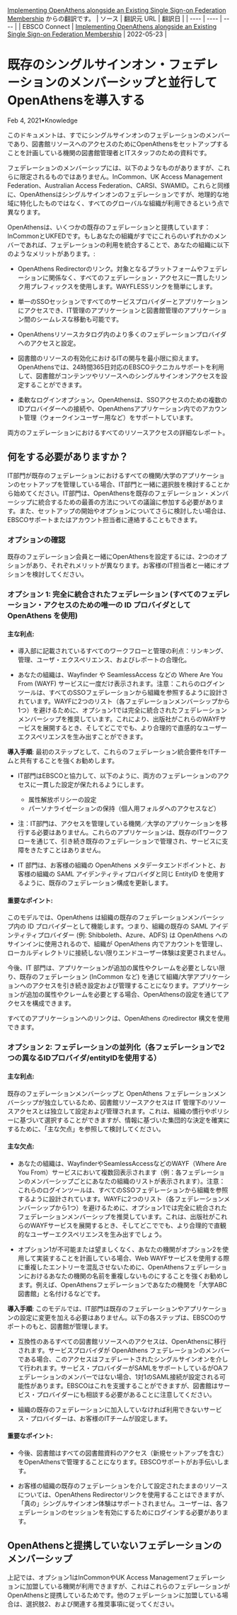 [Implementing OpenAthens alongside an Existing Single Sign-on Federation Membership](https://connect.ebsco.com/s/article/Implementing-OpenAthens-alongside-an-Existing-Single-Sign-on-Federation-Membership?language=en_US) からの翻訳です。
| ソース | 翻訳元 URL | 翻訳日 |
| ---- | ---- | ---- |
| EBSCO Connect | [Implementing OpenAthens alongside an Existing Single Sign-on Federation Membership](https://connect.ebsco.com/s/article/Implementing-OpenAthens-alongside-an-Existing-Single-Sign-on-Federation-Membership?language=en_US) | 2022-05-23 |


# 既存のシングルサインオン・フェデレーションのメンバーシップと並行してOpenAthensを導入する
Feb 4, 2021•Knowledge

このドキュメントは、すでにシングルサインオンのフェデレーションのメンバーであり、図書館リソースへのアクセスのためにOpenAthensをセットアップすることを計画している機関の図書館管理者とITスタッフのための資料です。 

フェデレーションのメンバーシップには、以下のようなものがありますが、これらに限定されるものではありません。InCommon、UK Access Management Federation、Australian Access Federation、CARSI、SWAMID。これらと同様に、OpenAthensはシングルサインオンのフェデレーションですが、地理的な地域に特化したものではなく、すべてのグローバルな組織が利用できるという点で異なります。

OpenAthensは、いくつかの既存のフェデレーションと提携しています：InCommonとUKFEDです。もしあなたの組織がすでにこれらのいずれかのメンバーであれば、フェデレーションの利用を統合することで、あなたの組織に以下のようなメリットがあります。:


* OpenAthens Redirectorのリンク。対象となるプラットフォームやフェデレーションに関係なく、すべてのフェデレーション・アクセスに一貫したリンク用プレフィックスを使用します。WAYFLESSリンクを簡単にします。 

* 単一のSSOセッションですべてのサービスプロバイダーとアプリケーションにアクセスでき、IT管理のアプリケーションと図書館管理のアプリケーション間のシームレスな移動も可能です。 

* OpenAthensリソースカタログ内のより多くのフェデレーションプロバイダへのアクセスと設定。 

* 図書館のリソースの有効化におけるITの関与を最小限に抑えます。OpenAthensでは、24時間365日対応のEBSCOテクニカルサポートを利用して、図書館がコンテンツやリソースへのシングルサインオンアクセスを設定することができます。 

* 柔軟なログインオプション。OpenAthensは、SSOアクセスのための複数のIDプロバイダーへの接続や、OpenAthensアプリケーション内でのアカウント管理（ウォークインユーザー用など）をサポートしています。 

両方のフェデレーションにおけるすべてのリソースアクセスの詳細なレポート。 

## 何をする必要がありますか？ 
IT部門が既存のフェデレーションにおけるすべての機関/大学のアプリケーションのセットアップを管理している場合、IT部門と一緒に選択肢を検討することから始めてください。IT部門は、OpenAthensを既存のフェデレーション・メンバーシップに統合するための最善の方法についての議論に参加する必要があります。また、セットアップの開始やオプションについてさらに検討したい場合は、EBSCOサポートまたはアカウント担当者に連絡することもできます。 

### オプションの確認
既存のフェデレーション会員と一緒にOpenAthensを設定するには、2つのオプションがあり、それぞれメリットが異なります。お客様のIT担当者と一緒にオプションを検討してください。 

### オプション 1: 完全に統合されたフェデレーション (すべてのフェデレーション・アクセスのための唯一の ID プロバイダとして OpenAthens を使用) 
#### 主な利点:

* 導入部に記載されているすべてのワークフローと管理の利点：リンキング、管理、ユーザ・エクスペリエンス、およびレポートの合理化。 

* あなたの組織は、Wayfinder や SeamlessAccess などの Where Are You From (WAYF) サービスに一度だけ表示されます。注意：これらのログインツールは、すべてのSSOフェデレーションから組織を参照するように設計されています。WAYFに2つのリスト（各フェデレーションメンバーシップから1つ）を避けるために、オプション1では完全に統合されたフェデレーションメンバーシップを推奨しています。これにより、出版社がこれらのWAYFサービスを展開するとき、そしてどこででも、より合理的で直感的なユーザーエクスペリエンスを生み出すことができます。

**導入手順**: 最初のステップとして、これらのフェデレーション統合要件をITチームと共有することを強くお勧めします。

* IT部門はEBSCOと協力して、以下のように、両方のフェデレーションのアクセスに一貫した設定が保たれるようにします。

    * 属性解放ポリシーの設定
    * パーソナライゼーションの保持（個人用フォルダへのアクセスなど）
* 注：IT部門は、アクセスを管理している機関／大学のアプリケーションを移行する必要はありません。これらのアプリケーションは、既存のITワークフローを通じて、引き続き既存のフェデレーションで管理され、サービスに支障をきたすことはありません。

* IT 部門は、お客様の組織の OpenAthens メタデータエンドポイントと、お客様の組織の SAML アイデンティティプロバイダと同じ EntityID を使用するように、既存のフェデレーション構成を更新します。

#### 重要なポイント:

このモデルでは、OpenAthens は組織の既存のフェデレーションメンバーシップ内の ID プロバイダーとして機能します。つまり、組織の既存の SAML アイデンティティプロバイダー (例: Shibboleth、Azure、ADFS) は OpenAthens へのサインインに使用されるので、組織が OpenAthens 内でアカウントを管理し、ローカルディレクトリに接続しない限りエンドユーザー体験は変更されません。

今後、IT 部門は、アプリケーションが追加の属性やクレームを必要としない限り、既存のフェデレーション (InCommon など) を通じて組織/大学アプリケーションへのアクセスを引き続き設定および管理することになります。アプリケーションが追加の属性やクレームを必要とする場合、OpenAthensの設定を通じてアクセスを構成できます。

すべてのアプリケーションへのリンクは、OpenAthens のredirector 構文を使用できます。


### オプション 2: フェデレーションの並列化（各フェデレーションで2つの異なるIDプロバイダ/entityIDを使用する）
#### 主な利点:

既存のフェデレーションメンバーシップと OpenAthens フェデレーションメンバーシップが独立しているため、図書館リソースアクセスは IT 管理下のリソースアクセスとは独立して設定および管理されます。これは、組織の慣行やポリシーに基づいて選択することができますが、情報に基づいた集団的な決定を確実にするために、「主な欠点」を参照して検討してください。

#### 主な欠点:

* あなたの組織は、WayfinderやSeamlessAccessなどのWAYF（Where Are You From）サービスにおいて複数回表示されます（例：各フェデレーションのメンバーシップごとにあなたの組織のリストが表示されます）。注意：これらのログインツールは、すべてのSSOフェデレーションから組織を参照するように設計されています。WAYFに2つのリスト（各フェデレーションメンバーシップから1つ）を避けるために、オプション1では完全に統合されたフェデレーションメンバーシップを推奨しています。これは、出版社がこれらのWAYFサービスを展開するとき、そしてどこででも、より合理的で直観的なユーザーエクスペリエンスを生み出すでしょう。

* オプション1が不可能または望ましくなく、あなたの機関がオプション2を使用して実装することを計画している場合、Web WAYFサービスを使用する際に重複したエントリーを混乱させないために、OpenAthensフェデレーションにおけるあなたの機関の名前を重複しないものにすることを強くお勧めします。例えば、OpenAthensフェデレーションであなたの機関を「大学ABC図書館」と名付けるなどです。

**導入手順**: このモデルでは、IT部門は既存のフェデレーションやアプリケーションの設定に変更を加える必要はありません。以下の各ステップは、EBSCOのサポートのもと、図書館が管理します。

* 互換性のあるすべての図書館リソースへのアクセスは、OpenAthensに移行されます。サービスプロバイダが OpenAthens フェデレーションのメンバーである場合、このアクセスはフェデレートされたシングルサインオンを介して行われます。サービス・プロバイダーがSAMLをサポートしているがOAフェデレーションのメンバーではない場合、1対1のSAML接続が設定される可能性があります。EBSCOはこれを支援することができますが、図書館はサービス・プロバイダーにも相談する必要があることに注意してください。

* 組織の既存のフェデレーションに加入していなければ利用できないサービス・プロバイダーは、お客様のITチームが設定します。

#### 重要なポイント: 

* 今後、図書館はすべての図書館資料のアクセス（新規セットアップを含む）をOpenAthensで管理することになります。EBSCOサポートがお手伝いします。

* お客様の組織の既存のフェデレーションを介して設定されたままのリソースについては、OpenAthens Redirectorリンクを使用することはできますが、「真の」シングルサインオン体験はサポートされません。ユーザーは、各フェデレーションのセッションを有効にするためにログインする必要があります。

## OpenAthensと提携していないフェデレーションのメンバーシップ 
上記では、オプション1はInCommonやUK Access Managementフェデレーションに加盟している機関が利用できますが、これはこれらのフェデレーションがOpenAthensと提携しているためです。他のフェデレーションに加盟している場合は、選択肢2、および関連する推奨事項に従ってください。